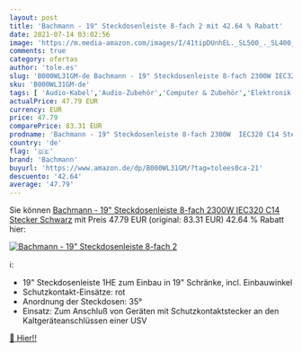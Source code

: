 ```yaml
---
layout: post
title: 'Bachmann - 19" Steckdosenleiste 8-fach 2 mit 42.64 % Rabatt'
date: 2021-07-14 03:02:56
image: 'https://m.media-amazon.com/images/I/41tipDUnhEL._SL500_._SL400_.jpg'
comments: true
category: ofertas
author: 'tole.es'
slug: 'B000WL31GM-de Bachmann - 19" Steckdosenleiste 8-fach 2300W IEC320 C14...'
sku: 'B000WL31GM-de'
tags: [ 'Audio-Kabel','Audio-Zubehör','Computer & Zubehör','Elektronik & Foto','Hifi & Audio','Komponenten & Ersatzteile','Netzkabel','Zubehör','bachmann', ]
actualPrice: 47.79 EUR
currency: EUR
price: 47.79
comparePrice: 83.31 EUR
prodname: 'Bachmann - 19" Steckdosenleiste 8-fach 2300W  IEC320 C14 Stecker  Schwarz'
country: 'de'
flag: '🇩🇪'
brand: 'Bachmann'
buyurl: 'https://www.amazon.de/dp/B000WL31GM/?tag=tolees0ca-21'
descuento: '42.64'
average: '47.79'
---
```


Sie können [Bachmann - 19" Steckdosenleiste 8-fach 2300W  IEC320 C14 Stecker  Schwarz](https://www.amazon.de/dp/B000WL31GM/?tag=tolees0ca-21) mit Preis 47.79 EUR (original: 83.31 EUR) 42.64 % Rabatt hier:

[![Bachmann - 19" Steckdosenleiste 8-fach 2](https://m.media-amazon.com/images/I/41tipDUnhEL._SL500_._SL400_.jpg)](https://www.amazon.de/dp/B000WL31GM/?tag=tolees0ca-21)

ℹ️:

- 19" Steckdosenleiste 1HE zum Einbau in 19" Schränke, incl. Einbauwinkel
- Schutzkontakt-Einsätze: rot
- Anordnung der Steckdosen: 35°
- Einsatz: Zum Anschluß von Geräten mit Schutzkontaktstecker an den Kaltgeräteanschlüssen einer USV

[🛒 Hier!!](https://www.amazon.de/dp/B000WL31GM/?tag=tolees0ca-21)
